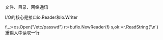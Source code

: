 文件、目录、网络通讯

I/O的核心是接口io.Reader和io.Writer 

f,_:=os.Open("/etc/passwd")
r:=bufio.NewReader(f)
s,ok:=r.ReadString('\n')重输入中读取一行